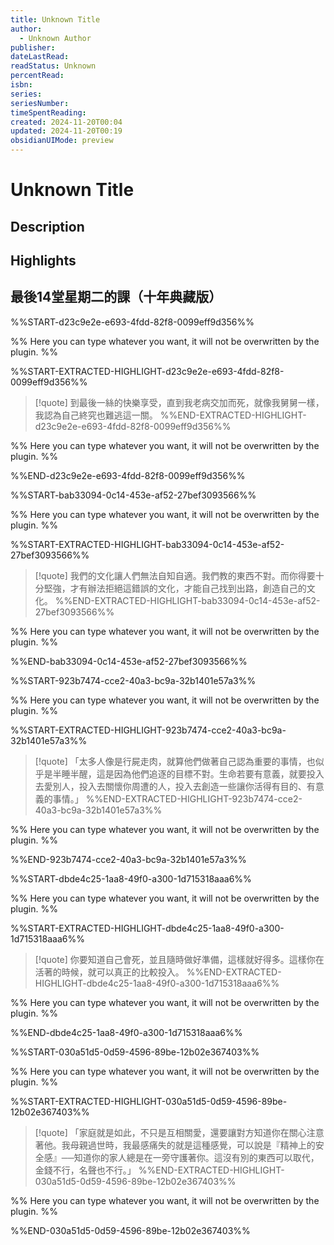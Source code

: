 ```yaml
---
title: Unknown Title
author:
  - Unknown Author
publisher: 
dateLastRead: 
readStatus: Unknown
percentRead: 
isbn: 
series: 
seriesNumber: 
timeSpentReading: 
created: 2024-11-20T00:04
updated: 2024-11-20T00:19
obsidianUIMode: preview
---
```


# Unknown Title

## Description



## Highlights

## 最後14堂星期二的課（十年典藏版）

%%START-d23c9e2e-e693-4fdd-82f8-0099eff9d356%%

%% Here you can type whatever you want, it will not be overwritten by the plugin. %%

%%START-EXTRACTED-HIGHLIGHT-d23c9e2e-e693-4fdd-82f8-0099eff9d356%%
> [!quote]
> 到最後一絲的快樂享受，直到我老病交加而死，就像我舅舅一樣，我認為自己終究也難逃這一關。
%%END-EXTRACTED-HIGHLIGHT-d23c9e2e-e693-4fdd-82f8-0099eff9d356%%

%% Here you can type whatever you want, it will not be overwritten by the plugin. %%

%%END-d23c9e2e-e693-4fdd-82f8-0099eff9d356%%


%%START-bab33094-0c14-453e-af52-27bef3093566%%

%% Here you can type whatever you want, it will not be overwritten by the plugin. %%

%%START-EXTRACTED-HIGHLIGHT-bab33094-0c14-453e-af52-27bef3093566%%
> [!quote]
> 我們的文化讓人們無法自知自適。我們教的東西不對。而你得要十分堅強，才有辦法拒絕這錯誤的文化，才能自己找到出路，創造自己的文化。
%%END-EXTRACTED-HIGHLIGHT-bab33094-0c14-453e-af52-27bef3093566%%

%% Here you can type whatever you want, it will not be overwritten by the plugin. %%

%%END-bab33094-0c14-453e-af52-27bef3093566%%


%%START-923b7474-cce2-40a3-bc9a-32b1401e57a3%%

%% Here you can type whatever you want, it will not be overwritten by the plugin. %%

%%START-EXTRACTED-HIGHLIGHT-923b7474-cce2-40a3-bc9a-32b1401e57a3%%
> [!quote]
> 「太多人像是行屍走肉，就算他們做著自己認為重要的事情，也似乎是半睡半醒，這是因為他們追逐的目標不對。生命若要有意義，就要投入去愛別人，投入去關懷你周遭的人，投入去創造一些讓你活得有目的、有意義的事情。」
%%END-EXTRACTED-HIGHLIGHT-923b7474-cce2-40a3-bc9a-32b1401e57a3%%

%% Here you can type whatever you want, it will not be overwritten by the plugin. %%

%%END-923b7474-cce2-40a3-bc9a-32b1401e57a3%%


%%START-dbde4c25-1aa8-49f0-a300-1d715318aaa6%%

%% Here you can type whatever you want, it will not be overwritten by the plugin. %%

%%START-EXTRACTED-HIGHLIGHT-dbde4c25-1aa8-49f0-a300-1d715318aaa6%%
> [!quote]
> 你要知道自己會死，並且隨時做好準備，這樣就好得多。這樣你在活著的時候，就可以真正的比較投入。
%%END-EXTRACTED-HIGHLIGHT-dbde4c25-1aa8-49f0-a300-1d715318aaa6%%

%% Here you can type whatever you want, it will not be overwritten by the plugin. %%

%%END-dbde4c25-1aa8-49f0-a300-1d715318aaa6%%


%%START-030a51d5-0d59-4596-89be-12b02e367403%%

%% Here you can type whatever you want, it will not be overwritten by the plugin. %%

%%START-EXTRACTED-HIGHLIGHT-030a51d5-0d59-4596-89be-12b02e367403%%
> [!quote]
> 「家庭就是如此，不只是互相關愛，還要讓對方知道你在關心注意著他。我母親過世時，我最感痛失的就是這種感覺，可以說是『精神上的安全感』──知道你的家人總是在一旁守護著你。這沒有別的東西可以取代，金錢不行，名聲也不行。」
%%END-EXTRACTED-HIGHLIGHT-030a51d5-0d59-4596-89be-12b02e367403%%

%% Here you can type whatever you want, it will not be overwritten by the plugin. %%

%%END-030a51d5-0d59-4596-89be-12b02e367403%%